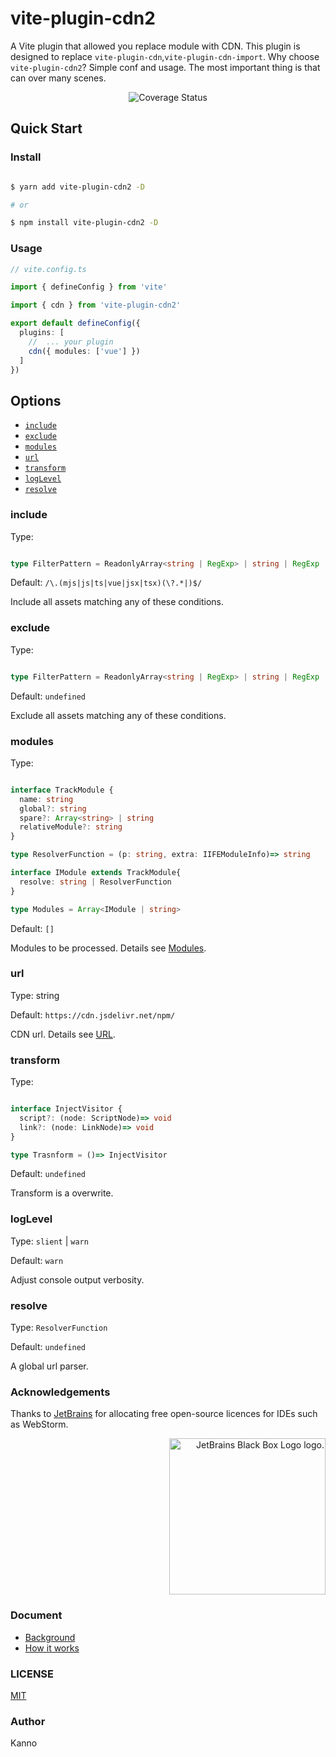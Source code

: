 <h1 aligin="center">vite-plugin-cdn2</h1>

A Vite plugin that allowed you replace module with CDN. This plugin is designed to replace
`vite-plugin-cdn`,`vite-plugin-cdn-import`.
Why choose `vite-plugin-cdn2`? Simple conf and usage. The most important thing is that can over
many scenes.

<p align="center">
<img src="https://img.shields.io/codecov/c/github/nonzzz/vite-plugin-cdn?style=for-the-badge" alt="Coverage Status" />
</p>

## Quick Start

### Install

```bash

$ yarn add vite-plugin-cdn2 -D

# or

$ npm install vite-plugin-cdn2 -D

```

### Usage

```typescript
// vite.config.ts

import { defineConfig } from 'vite'

import { cdn } from 'vite-plugin-cdn2'

export default defineConfig({
  plugins: [
    //  ... your plugin
    cdn({ modules: ['vue'] })
  ]
})
```

## Options

- [`include`](#include)
- [`exclude`](#exclude)
- [`modules`](#modules)
- [`url`](#url)
- [`transform`](#transform)
- [`logLevel`](#logLevel)
- [`resolve`](#resolve)

### include

Type:

```ts

type FilterPattern = ReadonlyArray<string | RegExp> | string | RegExp | null

```
Default: `/\.(mjs|js|ts|vue|jsx|tsx)(\?.*|)$/`

Include all assets matching any of these conditions.

### exclude

Type:

```ts

type FilterPattern = ReadonlyArray<string | RegExp> | string | RegExp | null

```
Default: `undefined`

Exclude all assets matching any of these conditions.

### modules

Type:

```ts

interface TrackModule {
  name: string
  global?: string
  spare?: Array<string> | string 
  relativeModule?: string
}

type ResolverFunction = (p: string, extra: IIFEModuleInfo)=> string

interface IModule extends TrackModule{
  resolve: string | ResolverFunction
}

type Modules = Array<IModule | string>

```
Default: `[]`

Modules to be processed. Details see [Modules](./docs/Modules.md).

### url

Type: string

Default: `https://cdn.jsdelivr.net/npm/`

CDN url. Details see [URL](./docs/URL.md).

### transform

Type: 

```ts

interface InjectVisitor {
  script?: (node: ScriptNode)=> void
  link?: (node: LinkNode)=> void
}

type Trasnform = ()=> InjectVisitor

```

Default: `undefined`

Transform is a overwrite.

### logLevel 

Type: `slient` | `warn`

Default: `warn`

Adjust console output verbosity.

### resolve

Type: `ResolverFunction`

Default: `undefined`

A global url parser.

### Acknowledgements

Thanks to [JetBrains](https://www.jetbrains.com/) for allocating free open-source licences for IDEs such as WebStorm.

<p align="right">
<img width="250px" height="250px" src="https://resources.jetbrains.com/storage/products/company/brand/logos/jb_square.png" alt="JetBrains Black Box Logo logo.">
</p>


### Document

- [Background](./docs/Background.md)
- [How it works](./docs/How-it-works.md)

### LICENSE

[MIT](./LICENSE)

### Author

Kanno
